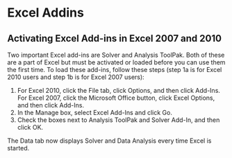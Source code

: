 # Excel Addins


## Activating Excel Add-ins in Excel 2007 and 2010
Two important Excel add-ins are Solver and Analysis ToolPak. Both of these are a part of Excel but must be activated or loaded before you can use them the first time. To load these add-ins, follow these steps (step 1a is for Excel 2010 users and step 1b is for Excel 2007 users):
1.	For Excel 2010, click the File tab, click Options, and then click Add-Ins. For Excel 2007, click the Microsoft Office button, click Excel Options, and then click Add-Ins.
2.	In the Manage box, select Excel Add-Ins and click Go.
3.	Check the boxes next to Analysis ToolPak and Solver Add-In, and then click OK.

The Data tab now displays Solver and Data Analysis every time Excel is started.

